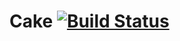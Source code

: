 # Cake [![Build Status](https://travis-ci.org/operando/Cake.svg?branch=master)](https://travis-ci.org/operando/Cake)